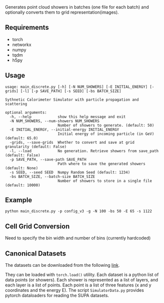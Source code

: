 Generates point cloud showers in batches (one file for each batch) and optionally converts them to grid representation(images).

## Requirements

* torch
* networkx
* numpy
* tqdm
* h5py

## Usage

```[bash]
usage: main_discrete.py [-h] [-N NUM_SHOWERS] [-E INITIAL_ENERGY] [-grids] [-l] [-p SAVE_PATH] [-s SEED] [-bs BATCH_SIZE]

Sythnetic Calorimeter Simulator with particle propagation and scattering

optional arguments:
  -h, --help            show this help message and exit
  -N NUM_SHOWERS, --num-showers NUM_SHOWERS
                        Number of showers to generate. (default: 50)
  -E INITIAL_ENERGY, --initial-energy INITIAL_ENERGY
                        Initial energy of incoming particle (in GeV) (default: 65.0)
  -grids, --save-grids  Whether to convert and save at grid granularity (default: False)
  -l, --load            No generation. Retrieve showers from save_path (default: False)
  -p SAVE_PATH, --save-path SAVE_PATH
                        Path where to save the generated showers (default: None)
  -s SEED, --seed SEED  Numpy Random Seed (default: 1234)
  -bs BATCH_SIZE, --batch-size BATCH_SIZE
                        Number of showers to store in a single file (default: 10000)
```

## Example

```python main_discrete.py -p config_v3 -g -N 100 -bs 50 -E 65 -s 1122```

## Cell Grid Conversion

Need to specify the bin width and number of bins (currently hardcoded)

## Canonical Datasets

The datasets can be downloaded from the following [link](https://drive.switch.ch/index.php/s/JYIQ9iQlnzoG1jR).

They can be loaded with `torch.load()` utility. Each dataset is a python list of data points (or showers). Each shower is represented as a list of layers, and each layer is a list of points. Each point is a list of three features (x and y coordinates and the energy E). The script `SimulatorData.py` provides pytorch dataloaders for reading the SUPA datasets.
